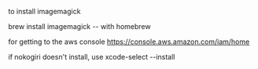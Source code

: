 to install imagemagick

brew install imagemagick -- with homebrew

for getting to the aws console
https://console.aws.amazon.com/iam/home

if nokogiri doesn't install, use
xcode-select --install 